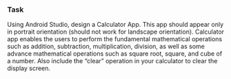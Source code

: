 ### Task

Using Android Studio, design a Calculator App. This app should appear only in portrait
orientation (should not work for landscape orientation). Calculator app enables the users to
perform the fundamental mathematical operations such as addition, subtraction, multiplication,
division, as well as some advance mathematical operations such as square root, square, and cube of a number.
Also include the “clear” operation in your calculator to clear the display screen.


